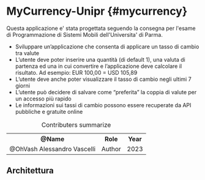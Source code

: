 # MyCurrency-Unipr {#mycurrency}

Questa applicazione e' stata progettata seguendo la consegna per l'esame di Programmazione di Sistemi Mobili dell'Universita' di Parma.

- Sviluppare un’applicazione che consenta di applicare un tasso di cambio tra valute
- L’utente deve poter inserire una quantità (di default 1), una valuta di partenza ed una in cui convertire e l’applicazione deve calcolare il risultato. Ad esempio: EUR 100,00 = USD 105,89
- L’utente deve anche poter visualizzare il tasso di cambio negli ultimi 7 giorni
- L’utente può decidere di salvare come “preferita” la coppia di valute per un accesso più rapido
- Le informazioni sui tassi di cambio possono essere recuperate da API pubbliche e gratuite online

<table>
<caption id="multi_row">Contributers summarize</caption>
<tr>    <th>@Name      <th>Role               <th>Year
<tr><td>@OhVash Alessandro Vascelli   <td>Author  <td>2023
</table>

## Architettura


